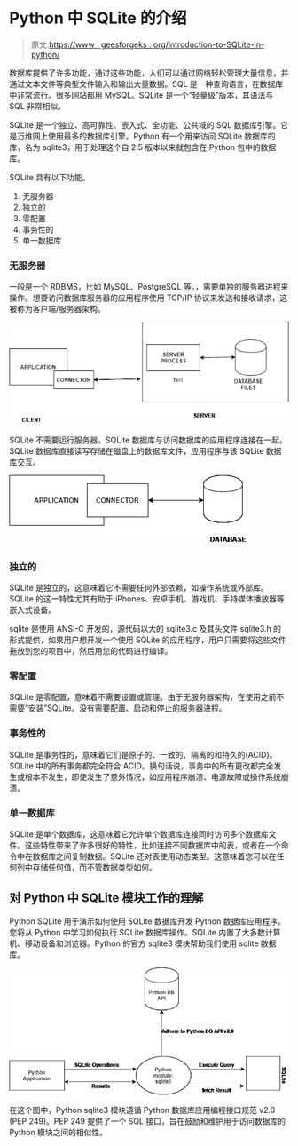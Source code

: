 # Python 中 SQLite 的介绍

> 原文:[https://www . geesforgeks . org/introduction-to-SQLite-in-python/](https://www.geeksforgeeks.org/introduction-to-sqlite-in-python/)

数据库提供了许多功能，通过这些功能，人们可以通过网络轻松管理大量信息，并通过文本文件等典型文件输入和输出大量数据。SQL 是一种查询语言，在数据库中非常流行。很多网站都用 MySQL。SQLite 是一个“轻量级”版本，其语法与 SQL 非常相似。

SQLite 是一个独立、高可靠性、嵌入式、全功能、公共域的 SQL 数据库引擎。它是万维网上使用最多的数据库引擎。Python 有一个用来访问 SQLite 数据库的库，名为 sqlite3，用于处理这个自 2.5 版本以来就包含在 Python 包中的数据库。

SQLite 具有以下功能。

1.  无服务器
2.  独立的
3.  零配置
4.  事务性的
5.  单一数据库

### 无服务器

一般是一个 RDBMS，比如 MySQL、PostgreSQL 等。，需要单独的服务器进程来操作。想要访问数据库服务器的应用程序使用 TCP/IP 协议来发送和接收请求，这被称为客户端/服务器架构。

![](img/572f61cf382a80dfcc562e367edb05a9.png)

SQLite 不需要运行服务器。SQLite 数据库与访问数据库的应用程序连接在一起。SQLite 数据库直接读写存储在磁盘上的数据库文件，应用程序与该 SQLite 数据库交互。

![](img/0c4913e06882c943e56618816011ea97.png)

### 独立的

SQLite 是独立的，这意味着它不需要任何外部依赖，如操作系统或外部库。SQLite 的这一特性尤其有助于 iPhones、安卓手机、游戏机、手持媒体播放器等嵌入式设备。

sqlite 是使用 ANSI-C 开发的，源代码以大的 sqlite3.c 及其头文件 sqlite3.h 的形式提供，如果用户想开发一个使用 SQLite 的应用程序，用户只需要将这些文件拖放到您的项目中，然后用您的代码进行编译。

### 零配置

SQLite 是零配置，意味着不需要设置或管理。由于无服务器架构，在使用之前不需要“安装”SQLite。没有需要配置、启动和停止的服务器进程。

### 事务性的

SQLite 是事务性的，意味着它们是原子的、一致的、隔离的和持久的(ACID)。SQLite 中的所有事务都完全符合 ACID。换句话说，事务中的所有更改都完全发生或根本不发生，即使发生了意外情况，如应用程序崩溃、电源故障或操作系统崩溃。

### 单一数据库

SQLite 是单个数据库，这意味着它允许单个数据库连接同时访问多个数据库文件。这些特性带来了许多很好的特性，比如连接不同数据库中的表，或者在一个命令中在数据库之间复制数据。SQLite 还对表使用动态类型。这意味着您可以在任何列中存储任何值，而不管数据类型如何。

## 对 Python 中 SQLite 模块工作的理解

Python SQLite 用于演示如何使用 SQLite 数据库开发 Python 数据库应用程序。您将从 Python 中学习如何执行 SQLite 数据库操作。SQLite 内置了大多数计算机、移动设备和浏览器。Python 的官方 sqlite3 模块帮助我们使用 sqlite 数据库。

![](img/535f9694f8168b2f753917c02a81be5d.png)

在这个图中，Python sqlite3 模块遵循 Python 数据库应用编程接口规范 v2.0 (PEP 249)。PEP 249 提供了一个 SQL 接口，旨在鼓励和维护用于访问数据库的 Python 模块之间的相似性。